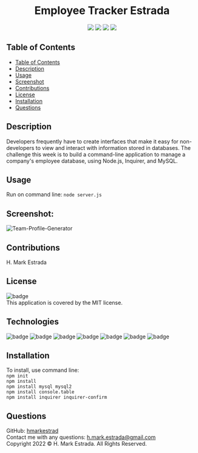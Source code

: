 <h1 align="center">Employee Tracker Estrada</h1>

<p align="center">
<img src="https://img.shields.io/github/repo-size/hmarkestrad/SQL-Employee-Tracker"/>
<img src="https://img.shields.io/github/languages/top/SQL-Employee-Tracker"/>
<img src="https://img.shields.io/github/issues/SQL-Employee-Tracker"/>
<img src="https://img.shields.io/github/last-commit/SQL-Employee-Tracker"/>
</p>
  
## Table of Contents
- [Table of Contents](#table-of-contents)
- [Description](#description)
- [Usage](#usage)
- [Screenshot](#screenshot)
- [Contributions](#contributions)
- [License](#license)
- [Installation](#installation)
- [Questions](#questions)
  
## Description
Developers frequently have to create interfaces that make it easy for non-developers to view and interact with information stored in databases. The challenge this week is to build a command-line application to manage a company's employee database, using Node.js, Inquirer, and MySQL.  
  
## Usage
Run on command line: `node server.js`
    
## Screenshot:  
![Team-Profile-Generator](/public/assets/images/ScreenshotEstrada.png)  
  
## Contributions
H. Mark Estrada
  
## License
![badge](https://img.shields.io/badge/license-MIT-brightgreen)<br>
This application is covered by the MIT license. 
  
## Technologies
![badge](https://img.shields.io/badge/Javascript-blue)
![badge](https://img.shields.io/badge/jQuery-blue)
![badge](https://img.shields.io/badge/-node.js-blue)
![badge](https://img.shields.io/badge/-inquirer-blue)
![badge](https://img.shields.io/badge/-json-blue)
![badge](https://img.shields.io/badge/-html5-blue)
![badge](https://img.shields.io/badge/-css-blue)
  
## Installation
To install, use command line:<br>
`npm init`<br>`npm install` <br>`npm install mysql mysql2`<br>`npm install console.table`<br>`npm install inquirer inquirer-confirm`  
  
## Questions
GitHub: [hmarkestrad](https://github.com/hmarkestrad)<br>
Contact me with any questions: h.mark.estrada@gmail.com<br>
Copyright 2022 © H. Mark Estrada. All Rights Reserved.<br>